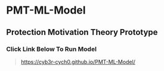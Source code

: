 # PMT-ML-Model
## Protection Motivation Theory Prototype
### Click Link Below To Run Model
> https://cyb3r-cych0.github.io/PMT-ML-Model/
